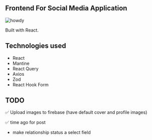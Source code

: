 ## Frontend For Social Media Application

![howdy](https://user-images.githubusercontent.com/52210954/194866581-edb02f0f-25de-4449-88a2-1a6720294a73.png)

Built with React.

## Technologies used

- React
- Mantine
- React Query
- Axios
- Zod
- React Hook Form

## TODO

✅ Upload images to firebase (have default cover and profile images)

✅ time ago for post

- make relationship status a select field
